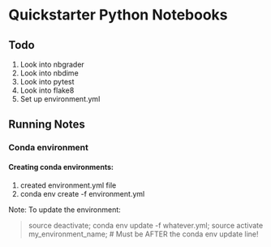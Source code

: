 # Quickstarter Python Notebooks


## Todo
1. Look into nbgrader
2. Look into nbdime
3. Look into pytest
4. Look into flake8
5. Set up environment.yml


## Running Notes

### Conda environment


#### Creating conda environments:
1. created environment.yml file
2. conda env create -f environment.yml

Note: To update the environment:

>source deactivate;
>conda env update -f whatever.yml;
>source activate my_environment_name; # Must be AFTER the conda env update line!

